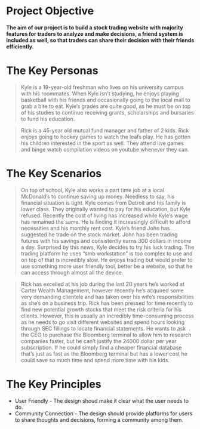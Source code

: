 Project Objective
=================

**The aim of our project is to build a stock trading website with majority features for traders to analyze and make decisions, a friend system is included as well, so that traders can share their decision with their friends efficiently.**

The Key Personas
================

> Kyle is a 19-year-old freshman who lives on his university campus with his roommates. When Kyle isn’t studying, he enjoys playing basketball with his friends and occasionally going to the local mall to grab a bite to eat. Kyle’s grades are quite good, as he must be on top of his studies to continue receiving grants, scholarships and bursaries to fund his education.

> Rick is a 45-year old mutual fund manager and father of 2 kids. Rick enjoys going to hockey games to watch the leafs play. He has gotten his children interested in the sport as well. They attend live games and binge watch compilation videos on youtube whenever they can.

The Key Scenarios
=================

> On top of school, Kyle also works a part time job at a local McDonald’s to continue saving up money. Needless to say, his financial situation is tight. Kyle comes from Detroit and his family is lower class. They originally wanted to pay for his education, but Kyle refused.
> Recently the cost of living has increased while Kyle’s wage has remained the same. He is finding it increasingly difficult to afford necessities and his monthly rent cost. Kyle’s friend John has suggested he trade on the stock market. John has been trading futures with his savings and consistently earns 300 dollars in income a day. Surprised by this news, Kyle decides to try his luck trading. The trading platform he uses “smb workstation” is too complex to use and on top of that is incredibly slow. He enjoys trading but would prefer to use something more user friendly tool, better be a website, so that he can access through almost all the device.

> Rick has excelled at his job during the last 20 years he’s worked at Carter Wealth Management, however recently he’s acquired some very demanding clientele and has taken over his wife’s responsibilities as she’s on a business trip.
> Rick has been pressed for time recently to find new potential growth stocks that meet the risk criteria for his clients. However, this is usually an incredibly time-consuming process as he needs to go visit different websites and spend hours looking through SEC fillings to locate financial statements. He wants to ask the CEO to purchase the Bloomberg terminal to allow him to research companies faster, but he can’t justify the 24000 dollar per year subscription. If he could simply find a cheaper financial database that’s just as fast as the Bloomberg terminal but has a lower cost he could save so much time and spend more time with his kids.

The Key Principles
==================

- User Friendly - The design shoud make it clear what the user needs to do.
- Community Connection - The design should provide platforms for users to share thoughts and decisions, forming a community among them.
